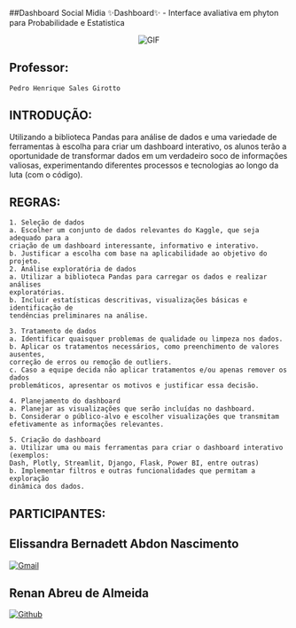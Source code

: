 ##Dashboard Social Midia
    ✨Dashboard✨  - Interface avaliativa em phyton para Probabilidade e Estatistica

<p align="center">
  <img src="https://i.gifer.com/7LIV.gif" alt="GIF">
</p>

## Professor: 
    Pedro Henrique Sales Girotto


## INTRODUÇÃO:

  Utilizando a biblioteca Pandas para análise de dados e uma variedade de ferramentas à escolha para criar um dashboard interativo, os alunos terão a oportunidade de transformar dados em um verdadeiro soco de informações valiosas, experimentando diferentes processos e tecnologias ao longo da luta (com o código).

## REGRAS:

    1. Seleção de dados
    a. Escolher um conjunto de dados relevantes do Kaggle, que seja adequado para a
    criação de um dashboard interessante, informativo e interativo.
    b. Justificar a escolha com base na aplicabilidade ao objetivo do projeto.
    2. Análise exploratória de dados
    a. Utilizar a biblioteca Pandas para carregar os dados e realizar análises
    exploratórias.
    b. Incluir estatísticas descritivas, visualizações básicas e identificação de
    tendências preliminares na análise.
    
    3. Tratamento de dados
    a. Identificar quaisquer problemas de qualidade ou limpeza nos dados.
    b. Aplicar os tratamentos necessários, como preenchimento de valores ausentes,
    correção de erros ou remoção de outliers.
    c. Caso a equipe decida não aplicar tratamentos e/ou apenas remover os dados
    problemáticos, apresentar os motivos e justificar essa decisão.
    
    4. Planejamento do dashboard
    a. Planejar as visualizações que serão incluídas no dashboard.
    b. Considerar o público-alvo e escolher visualizações que transmitam
    efetivamente as informações relevantes.
    
    5. Criação do dashboard
    a. Utilizar uma ou mais ferramentas para criar o dashboard interativo (exemplos:
    Dash, Plotly, Streamlit, Django, Flask, Power BI, entre outras)
    b. Implementar filtros e outras funcionalidades que permitam a exploração
    dinâmica dos dados.

## PARTICIPANTES: 

## Elissandra Bernadett Abdon Nascimento

[![Gmail](https://img.shields.io/badge/Gmail-D14836?style=for-the-badge&logo=gmail&logoColor=white)](mailto:)

## Renan Abreu de Almeida

[![Github](https://img.shields.io/badge/GitHub-100000?style=for-the-badge&logo=github&logoColor=white)](https://github.com/RenanAbreu09)
